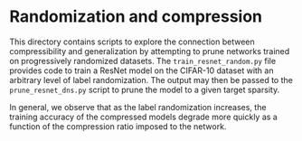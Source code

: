 # Randomization and compression

This directory contains scripts to explore the connection between compressibility and generalization by attempting to prune
networks trained on progressively randomized datasets. The `train_resnet_random.py` file provides code to train a ResNet model
on the CIFAR-10 dataset with an arbitrary level of label randomization. The output may then be passed to the
`prune_resnet_dns.py` script to prune the model to a given target sparsity.

In general, we observe that as the label randomization increases, the training accuracy of the compressed models degrade
more quickly as a function of the compression ratio imposed to the network.

